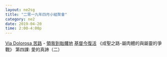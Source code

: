 ```yaml
---
layout: ne2sg
title: "二零一九年四月小組聚會"
category: ne2
date: 2019-04-20
time: 2:00-4:00p
---
```

<span>[Via Dolorosa 苦路](http://www.youtube.com/watch?v=Bgi0hVLmN04) - [領我到骷髏地](http://www.youtube.com/watch?v=Mm34UKLp8mE)</span>
<span>[基督今復活](http://www.youtube.com/watch?v=TUPqt2e39ZM)</span>
<span>《成聖之路-屬肉體的與屬靈的爭戰》 第四課: 愛的真諦（二）</span>

